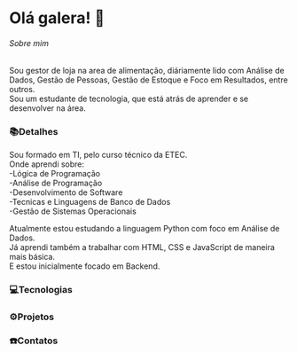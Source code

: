 # Olá galera! 👋

###### Sobre mim  
Sou gestor de loja na area de alimentação, diáriamente lido com Análise de Dados, Gestão de Pessoas, Gestão de Estoque e Foco em Resultados, entre outros.  
Sou um estudante de tecnologia, que está atrás de aprender e se desenvolver na área.   

### 📚Detalhes
Sou formado em TI, pelo curso técnico da ETEC.  
Onde aprendi sobre:  
-Lógica de Programação  
-Análise de Programação  
-Desenvolvimento de Software  
-Tecnicas e Linguagens de Banco de Dados  
-Gestão de Sistemas Operacionais 

Atualmente estou estudando a linguagem Python com foco em Análise de Dados.  
Já aprendi também a trabalhar com HTML, CSS e JavaScript de maneira mais básica.  
E estou inicialmente focado em Backend.

### 💻Tecnologias

### ⚙️Projetos

### ☎️Contatos

